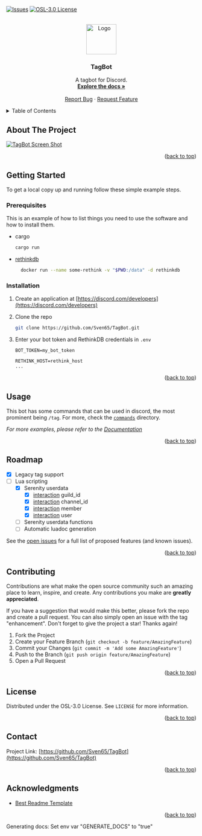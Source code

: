 <!-- Improved compatibility of back to top link: See: https://github.com/othneildrew/Best-README-Template/pull/73 -->

<a name="readme-top"></a>

<!--
*** Thanks for checking out the Best-README-Template. If you have a suggestion
*** that would make this better, please fork the repo and create a pull request
*** or simply open an issue with the tag "enhancement".
*** Don't forget to give the project a star!
*** Thanks again! Now go create something AMAZING! :D
-->

<!-- PROJECT SHIELDS -->
<!--
*** I'm using markdown "reference style" links for readability.
*** Reference links are enclosed in brackets [ ] instead of parentheses ( ).
*** See the bottom of this document for the declaration of the reference variables
*** for contributors-url, forks-url, etc. This is an optional, concise syntax you may use.
*** https://www.markdownguide.org/basic-syntax/#reference-style-links
-->

[![Issues][issues-shield]][issues-url]
[![OSL-3.0 License][license-shield]][license-url]

<!-- PROJECT LOGO -->
<br />
<div align="center">
  <a href="https://github.com/Sven65/TagBot">
    <img src="images/logo.png" alt="Logo" width="80" height="80">
  </a>

<h3 align="center">TagBot</h3>

  <p align="center">
    A tagbot for Discord.
    <br />
    <a href="https://github.com/Sven65/TagBot"><strong>Explore the docs »</strong></a>
    <br />
    <br />
    <a href="https://github.com/Sven65/TagBot/issues">Report Bug</a>
    ·
    <a href="https://github.com/Sven65/TagBot/issues">Request Feature</a>
  </p>
</div>

<!-- TABLE OF CONTENTS -->
<details>
  <summary>Table of Contents</summary>
  <ol>
    <li>
      <a href="#about-the-project">About The Project</a>
    </li>
    <li>
      <a href="#getting-started">Getting Started</a>
      <ul>
        <li><a href="#prerequisites">Prerequisites</a></li>
        <li><a href="#installation">Installation</a></li>
      </ul>
    </li>
    <li><a href="#roadmap">Roadmap</a></li>
    <li><a href="#contributing">Contributing</a></li>
    <li><a href="#license">License</a></li>
    <li><a href="#contact">Contact</a></li>
    <li><a href="#acknowledgments">Acknowledgments</a></li>
  </ol>
</details>

<!-- ABOUT THE PROJECT -->

## About The Project

[![TagBot Screen Shot][product-screenshot]](https://github.com/Sven65/TagBot)

<p align="right">(<a href="#readme-top">back to top</a>)</p>

<!-- GETTING STARTED -->

## Getting Started

To get a local copy up and running follow these simple example steps.

### Prerequisites

This is an example of how to list things you need to use the software and how to install them.

- cargo

  ```sh
  cargo run
  ```

- [rethinkdb](https://rethinkdb.com/)
  ```sh
  	docker run --name some-rethink -v "$PWD:/data" -d rethinkdb
  ```

### Installation

1. Create an application at [https://discord.com/developers](https://discord.com/developers)
2. Clone the repo
   ```sh
   git clone https://github.com/Sven65/TagBot.git
   ```
3. Enter your bot token and RethinkDB credentials in `.env`

   ```env
   BOT_TOKEN=my_bot_token

   RETHINK_HOST=rethink_host
   ...
   ```

<p align="right">(<a href="#readme-top">back to top</a>)</p>

<!-- USAGE EXAMPLES -->

## Usage

This bot has some commands that can be used in discord, the most prominent being `/tag`. For more, check the [`commands`](https://github.com/Sven65/TagBot/tree/master/src/commands/commands) directory.

_For more examples, please refer to the [Documentation](https://example.com)_

<p align="right">(<a href="#readme-top">back to top</a>)</p>

<!-- ROADMAP -->

## Roadmap

- [x] Legacy tag support
- [ ] Lua scripting
  - [x] Serenity userdata
    - [x] [interaction](https://docs.rs/serenity/latest/serenity/model/application/interaction/application_command/struct.ApplicationCommandInteraction.html) guild_id
    - [x] [interaction](https://docs.rs/serenity/latest/serenity/model/application/interaction/application_command/struct.ApplicationCommandInteraction.html) channel_id
    - [x] [interaction](https://docs.rs/serenity/latest/serenity/model/application/interaction/application_command/struct.ApplicationCommandInteraction.html) member
    - [x] [interaction](https://docs.rs/serenity/latest/serenity/model/application/interaction/application_command/struct.ApplicationCommandInteraction.html) user
  - [ ] Serenity userdata functions
  - [ ] Automatic luadoc generation

See the [open issues](https://github.com/Sven65/TagBot/issues) for a full list of proposed features (and known issues).

<p align="right">(<a href="#readme-top">back to top</a>)</p>

<!-- CONTRIBUTING -->

## Contributing

Contributions are what make the open source community such an amazing place to learn, inspire, and create. Any contributions you make are **greatly appreciated**.

If you have a suggestion that would make this better, please fork the repo and create a pull request. You can also simply open an issue with the tag "enhancement".
Don't forget to give the project a star! Thanks again!

1. Fork the Project
2. Create your Feature Branch (`git checkout -b feature/AmazingFeature`)
3. Commit your Changes (`git commit -m 'Add some AmazingFeature'`)
4. Push to the Branch (`git push origin feature/AmazingFeature`)
5. Open a Pull Request

<p align="right">(<a href="#readme-top">back to top</a>)</p>

<!-- LICENSE -->

## License

Distributed under the OSL-3.0 License. See `LICENSE` for more information.

<p align="right">(<a href="#readme-top">back to top</a>)</p>

<!-- CONTACT -->

## Contact

Project Link: [https://github.com/Sven65/TagBot](https://github.com/Sven65/TagBot)

<p align="right">(<a href="#readme-top">back to top</a>)</p>

<!-- ACKNOWLEDGMENTS -->

## Acknowledgments

- [Best Readme Template](https://github.com/othneildrew/Best-README-Template)

<p align="right">(<a href="#readme-top">back to top</a>)</p>

<!-- MARKDOWN LINKS & IMAGES -->
<!-- https://www.markdownguide.org/basic-syntax/#reference-style-links -->

[issues-shield]: https://img.shields.io/github/issues/Sven65/TagBot.svg?style=for-the-badge
[issues-url]: https://github.com/Sven65/TagBot/issues
[license-shield]: https://img.shields.io/github/license/Sven65/TagBot.svg?style=for-the-badge
[license-url]: https://github.com/Sven65/TagBot/blob/master/LICENSE
[product-screenshot]: images/screenshot.png

Generating docs:
Set env var "GENERATE_DOCS" to "true"
